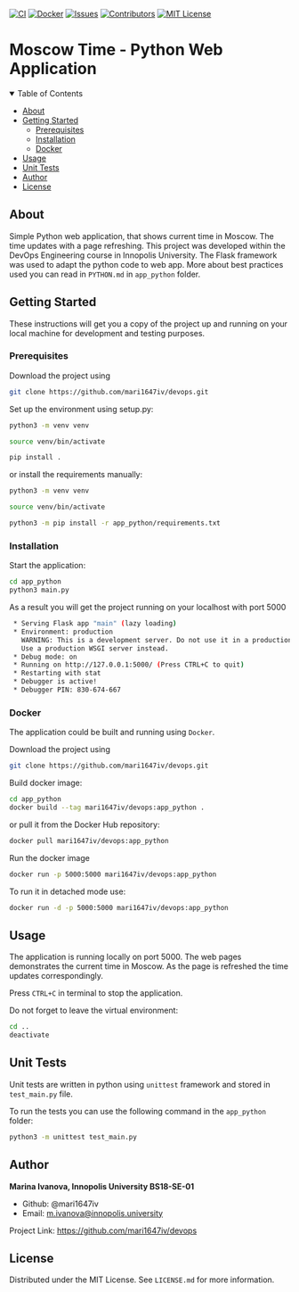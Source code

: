 [![CI][workflow-shield]][workflow-url]
[![Docker][docker-shield]][docker-url]
[![Issues][issues-shield]][issues-url]
[![Contributors][contributors-shield]][contributors-url]
[![MIT License][license-shield]][license-url]

# Moscow Time - Python Web Application

<!-- TABLE OF CONTENTS -->
<details open="open">
  <summary>Table of Contents</summary>
  <ul>
    <li><a href="#about">About</a></li>
    <li>
      <a href="#getting_started">Getting Started</a>
      <ul>
        <li><a href="#prerequisites">Prerequisites</a></li>
        <li><a href="#installation">Installation</a></li>
        <li><a href="#docker">Docker</a></li>
      </ul>
    </li>
    <li><a href="#usage">Usage</a></li>
    <li><a href="#unit_tests">Unit Tests</a></li>
    <li><a href="#author">Author</a></li>
    <li><a href="#license">License</a></li>
  </ul>
</details>

## About <a name = "about"></a>

Simple Python web application, that shows current time in Moscow. The time updates with a page refreshing. This project was developed within the DevOps Engineering course in Innopolis University. The Flask framework was used to adapt the python code to web app. More about best practices used you can read in `PYTHON.md` in `app_python` folder.

## Getting Started <a name = "getting_started"></a>

These instructions will get you a copy of the project up and running on your local machine for development and testing purposes. <!--See [deployment](#deployment) for notes on how to deploy the project on a live system.-->

### Prerequisites <a name = "prerequisites"></a>

Download the project using

```bash
git clone https://github.com/mari1647iv/devops.git
```

Set up the environment using setup.py:

```bash
python3 -m venv venv

source venv/bin/activate

pip install .
```

or install the requirements manually:

```bash
python3 -m venv venv

source venv/bin/activate

python3 -m pip install -r app_python/requirements.txt
```

### Installation <a name = "installation"></a>

Start the application:

```bash
cd app_python
python3 main.py
```

As a result you will get the project running on your localhost with port 5000

```bash
 * Serving Flask app "main" (lazy loading)
 * Environment: production
   WARNING: This is a development server. Do not use it in a production deployment.
   Use a production WSGI server instead.
 * Debug mode: on
 * Running on http://127.0.0.1:5000/ (Press CTRL+C to quit)
 * Restarting with stat
 * Debugger is active!
 * Debugger PIN: 830-674-667
```

### Docker <a name = "docker"></a>

The application could be built and running using `Docker`.

Download the project using

```bash
git clone https://github.com/mari1647iv/devops.git
```

Build docker image:

```bash
cd app_python
docker build --tag mari1647iv/devops:app_python .
```

or pull it from the Docker Hub repository:

```bash
docker pull mari1647iv/devops:app_python
```

Run the docker image

```bash
docker run -p 5000:5000 mari1647iv/devops:app_python
```

To run it in detached mode use:

```bash
docker run -d -p 5000:5000 mari1647iv/devops:app_python
```

## Usage <a name = "usage"></a>

The application is running locally on port 5000. The web pages demonstrates the current time in Moscow. As the page is refreshed the time updates correspondingly.

Press `CTRL+C` in terminal to stop the application.

Do not forget to leave the virtual environment:

```bash
cd ..
deactivate
```

## Unit Tests <a name = "unit_tests"></a>

Unit tests are written in python using `unittest` framework and stored in `test_main.py` file.

To run the tests you can use the following command in the `app_python` folder:

```bash
python3 -m unittest test_main.py
```

## Author <a name = "author"></a>

**Marina Ivanova, Innopolis University BS18-SE-01**

- Github: @mari1647iv
- Email: m.ivanova@innopolis.university

Project Link: https://github.com/mari1647iv/devops

## License <a name = "license"></a>

Distributed under the MIT License. See `LICENSE.md` for more information.

<!-- MARKDOWN LINKS & IMAGES -->
<!-- https://www.markdownguide.org/basic-syntax/#reference-style-links -->

[contributors-shield]: https://img.shields.io/github/contributors/mari1647iv/devops.svg?style=for-the-badge
[contributors-url]: https://github.com/mari1647iv/devops/graphs/contributors
[issues-shield]: https://img.shields.io/github/issues/mari1647iv/devops.svg?style=for-the-badge
[issues-url]: https://github.com/mari1647iv/devops/issues
[docker-shield]: https://img.shields.io/docker/image-size/mari1647iv/devops?sort=date&style=for-the-badge
[docker-url]: https://hub.docker.com/r/mari1647iv/devops/
[license-shield]: https://img.shields.io/github/license/mari1647iv/devops.svg?style=for-the-badge
[license-url]: https://github.com/mari1647iv/devops/blob/main/LICENSE.md
[workflow-shield]: https://img.shields.io/github/workflow/status/mari1647iv/devops/Python%20App%20Continuous%20Integration?style=for-the-badge
[workflow-url]: https://github.com/mari1647iv/devops/actions/workflows/app_python_CI.yml
